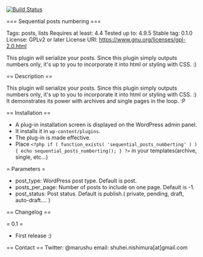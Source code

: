 [![Build Status](https://travis-ci.org/marushu/sequential_posts_numbering.svg?branch=master)](https://travis-ci.org/marushu/sequential_posts_numbering)


=== Sequential posts numbering ===

Tags: posts, lists
Requires at least: 4.4
Tested up to: 4.9.5
Stable tag: 0.1.0
License: GPLv2 or later
License URI: https://www.gnu.org/licenses/gpl-2.0.html

This plugin will serialize your posts. Since this plugin simply outputs numbers only, it's up to you to incorporate it into html or styling with CSS. :)

== Description ==

This plugin will serialize your posts. Since this plugin simply outputs numbers only, it's up to you to incorporate it into html or styling with CSS. :)
It demonstrates its power with archives and single pages in the loop. :P

== Installation ==
- A plug-in installation screen is displayed on the WordPress admin panel.
- It installs it in `wp-content/plugins`.
- The plug-in is made effective.
- Place `<?php if ( function_exists( 'sequential_posts_numberting' ) ) { echo sequential_posts_numberting(); } ?>` in your templates(archive, single, etc...)

= Parameters =
- post_type: WordPress post type. Default is post.
- posts_per_page: Number of posts to include on one page. Default is -1.
- post_status: Post status. Default is publish.( private, pending, draft, auto-draft.... )

== Changelog ==

= 0.1 =
- First release :)

== Contact ==
Twitter: @marushu
email: shuhei.nishimura[at]gmail.com

